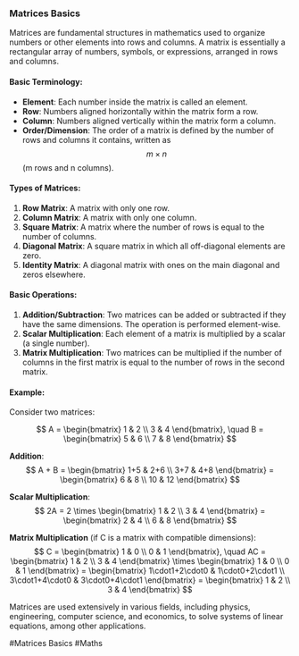 ### Matrices Basics

Matrices are fundamental structures in mathematics used to organize numbers or other elements into rows and columns. A matrix is essentially a rectangular array of numbers, symbols, or expressions, arranged in rows and columns.

#### Basic Terminology:
- **Element**: Each number inside the matrix is called an element.
- **Row**: Numbers aligned horizontally within the matrix form a row.
- **Column**: Numbers aligned vertically within the matrix form a column.
- **Order/Dimension**: The order of a matrix is defined by the number of rows and columns it contains, written as $$m \times n$$ (m rows and n columns).

#### Types of Matrices:
1. **Row Matrix**: A matrix with only one row.
2. **Column Matrix**: A matrix with only one column.
3. **Square Matrix**: A matrix where the number of rows is equal to the number of columns.
4. **Diagonal Matrix**: A square matrix in which all off-diagonal elements are zero.
5. **Identity Matrix**: A diagonal matrix with ones on the main diagonal and zeros elsewhere.

#### Basic Operations:
1. **Addition/Subtraction**: Two matrices can be added or subtracted if they have the same dimensions. The operation is performed element-wise.
2. **Scalar Multiplication**: Each element of a matrix is multiplied by a scalar (a single number).
3. **Matrix Multiplication**: Two matrices can be multiplied if the number of columns in the first matrix is equal to the number of rows in the second matrix.

#### Example:
Consider two matrices:

$$ A = \begin{bmatrix} 1 & 2 \\ 3 & 4 \end{bmatrix}, \quad B = \begin{bmatrix} 5 & 6 \\ 7 & 8 \end{bmatrix} $$

**Addition**: 
$$ A + B = \begin{bmatrix} 1+5 & 2+6 \\ 3+7 & 4+8 \end{bmatrix} = \begin{bmatrix} 6 & 8 \\ 10 & 12 \end{bmatrix} $$

**Scalar Multiplication**: 
$$ 2A = 2 \times \begin{bmatrix} 1 & 2 \\ 3 & 4 \end{bmatrix} = \begin{bmatrix} 2 & 4 \\ 6 & 8 \end{bmatrix} $$

**Matrix Multiplication** (if C is a matrix with compatible dimensions):
$$ C = \begin{bmatrix} 1 & 0 \\ 0 & 1 \end{bmatrix}, \quad AC = \begin{bmatrix} 1 & 2 \\ 3 & 4 \end{bmatrix} \times \begin{bmatrix} 1 & 0 \\ 0 & 1 \end{bmatrix} = \begin{bmatrix} 1\cdot1+2\cdot0 & 1\cdot0+2\cdot1 \\ 3\cdot1+4\cdot0 & 3\cdot0+4\cdot1 \end{bmatrix} = \begin{bmatrix} 1 & 2 \\ 3 & 4 \end{bmatrix} $$

Matrices are used extensively in various fields, including physics, engineering, computer science, and economics, to solve systems of linear equations, among other applications.

#Matrices Basics #Maths